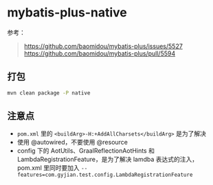 # mybatis-plus-native
参考：
> https://github.com/baomidou/mybatis-plus/issues/5527
> https://github.com/baomidou/mybatis-plus/pull/5594

## 打包
```bash
mvn clean package -P native
```

## 注意点
- `pom.xml` 里的 `<buildArg>-H:+AddAllCharsets</buildArg>` 是为了解决
- 使用 @autowired，不要使用 @resource
- config 下的 AotUtils、GraalReflectionAotHints 和 LambdaRegistrationFeature，是为了解决 lamdba 表达式的注入， pom.xml 里同时要加入 `--features=com.gyjian.test.config.LambdaRegistrationFeature`
